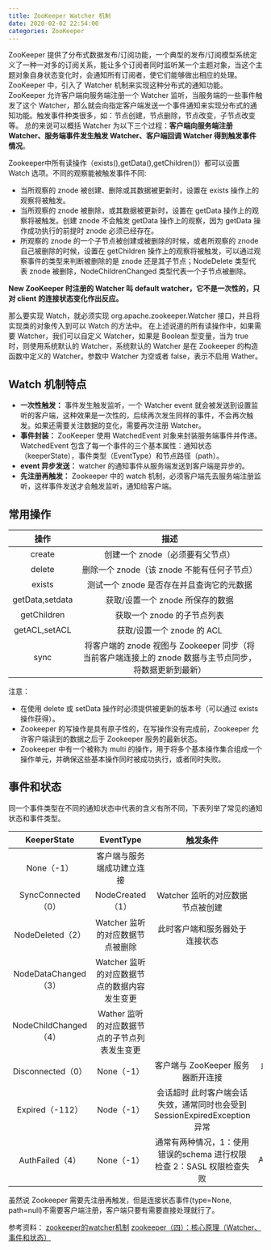 ```yaml
---
title: ZooKeeper Watcher 机制
date: 2020-02-02 22:54:00
categories: ZooKeeper
---
```

ZooKeeper 提供了分布式数据发布/订阅功能，一个典型的发布/订阅模型系统定义了一种一对多的订阅关系，能让多个订阅者同时监听某一个主题对象，当这个主题对象自身状态变化时，会通知所有订阅者，使它们能够做出相应的处理。
ZooKeeper 中，引入了 Watcher 机制来实现这种分布式的通知功能。ZooKeeper 允许客户端向服务端注册一个 Watcher 监听，当服务端的一些事件触发了这个 Watcher，那么就会向指定客户端发送一个事件通知来实现分布式的通知功能。触发事件种类很多，如：节点创建，节点删除，节点改变，子节点改变等。
总的来说可以概括 Watcher 为以下三个过程：**客户端向服务端注册 Watcher、服务端事件发生触发 Watcher、客户端回调 Watcher 得到触发事件情况**。

Zookeeper中所有读操作（exists(),getData(),getChildren()）都可以设置 Watch 选项。不同的观察能被触发事件不同:
* 当所观察的 znode 被创建、删除或其数据被更新时，设置在 exists 操作上的观察将被触发。
* 当所观察的 znode 被删除，或其数据被更新时，设置在 getData 操作上的观察将被触发。创建 znode 不会触发 getData 操作上的观察，因为 getData 操作成功执行的前提时 znode 必须已经存在。
* 所观察的 znode 的一个子节点被创建或被删除的时候，或者所观察的 znode 自己被删除的时候，设置在 getChildren 操作上的观察将被触发，可以通过观察事件的类型来判断被删除的是 znode 还是其子节点；NodeDelete 类型代表 znode 被删除，NodeChildrenChanged 类型代表一个子节点被删除。

**New ZooKeeper 时注册的 Watcher 叫 default watcher，它不是一次性的，只对 client 的连接状态变化作出反应。**

那么要实现 Watch，就必须实现 org.apache.zookeeper.Watcher 接口，并且将实现类的对象传入到可以 Watch 的方法中。
在上述说道的所有读操作中，如果需要 Watcher，我们可以自定义 Watcher，如果是 Boolean 型变量，当为 true 时，则使用系统默认的 Watcher，系统默认的 Watcher 是在 Zookeeper 的构造函数中定义的 Watcher。参数中 Watcher 为空或者 false，表示不启用 Wather。

## Watch 机制特点
* **一次性触发：** 事件发生触发监听，一个 Watcher event 就会被发送到设置监听的客户端，这种效果是一次性的，后续再次发生同样的事件，不会再次触发。如果还需要关注数据的变化，需要再次注册 Watcher。
* **事件封装：** ZooKeeper 使用 WatchedEvent 对象来封装服务端事件并传递。WatchedEvent 包含了每一个事件的三个基本属性：通知状态（keeperState），事件类型（EventType）和节点路径（path）。
* **event 异步发送：** watcher 的通知事件从服务端发送到客户端是异步的。
* **先注册再触发：** Zookeeper 中的 watch 机制，必须客户端先去服务端注册监听，这样事件发送才会触发监听，通知给客户端。

## 常用操作
操作 | 描述
:-: | :-:
create | 创建一个 znode（必须要有父节点）
delete | 删除一个 znode（该 znode 不能有任何子节点）
exists | 测试一个 znode 是否存在并且查询它的元数据
getData,setdata | 获取/设置一个 znode 所保存的数据
getChildren | 获取一个 znode 的子节点列表
getACL,setACL | 获取/设置一个 znode 的 ACL
sync | 将客户端的 znode 视图与 Zookeeper 同步（将当前客户端连接上的 znode 数据与主节点同步，将数据更新到最新）

注意：
* 在使用 delete 或 setData 操作时必须提供被更新的版本号（可以通过 exists 操作获得）。
* Zookeeper 的写操作是具有原子性的，在写操作没有完成前，Zookeeper 允许客户端读到的数据之后于 Zookeeper 服务的最新状态。
* Zookeeper 中有一个被称为 multi 的操作，用于将多个基本操作集合组成一个操作单元，并确保这些基本操作同时被成功执行，或者同时失败。

## 事件和状态
同一个事件类型在不同的通知状态中代表的含义有所不同，下表列举了常见的通知状态和事件类型。

KeeperState | EventType | 触发条件 | 说明
:-: | :-: | :-: | :-:
 | None（-1） | 客户端与服务端成功建立连接 | 
SyncConnected（0） | NodeCreated（1） | Watcher 监听的对应数据节点被创建 | 
 | NodeDeleted（2） | Watcher 监听的对应数据节点被删除 | 此时客户端和服务器处于连接状态
 | NodeDataChanged（3） | Watcher 监听的对应数据节点的数据内容发生变更 | 
 | NodeChildChanged（4） | Wather 监听的对应数据节点的子节点列表发生变更 | 
Disconnected（0） | None（-1） | 客户端与 ZooKeeper 服务器断开连接 | 此时客户端和服务器处于断开连接状态
Expired（-112） | Node（-1） | 会话超时	此时客户端会话失效，通常同时也会受到 SessionExpiredException 异常
AuthFailed（4） | None（-1） | 通常有两种情况，1：使用错误的schema 进行权限检查 2：SASL 权限检查失败 | 通常同时也会收到 AuthFailedException 异常

虽然说 Zookeeper 需要先注册再触发，但是连接状态事件(type=None, path=null)不需要客户端注册，客户端只要有需要直接处理就行了。

参考资料：
[zookeeper的watcher机制](https://blog.csdn.net/xxydzyr/article/details/93390162)
[zookeeper（四）：核心原理（Watcher、事件和状态）](https://www.cnblogs.com/shamo89/p/9787176.html)